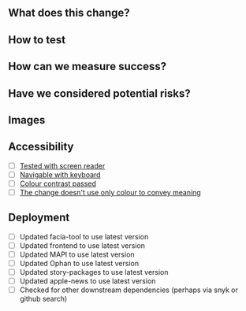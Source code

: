 ## What does this change?

<!-- A PR should have enough detail to be understandable far in the future. e.g what is the problem/why is the change needed, how does it solve it and any questions or points of discussion. Prefer copying information from a Trello card over linking to it; the card may not always exist and reviewers may not have access to the board. -->

## How to test

<!-- Provide instructions to help others verify the change. This could take the form of "On PROD, do X and witness Y. On this branch, do X and witness Z. " -->

## How can we measure success?

<!-- Do you expect errors to decrease? Do you expect user journeys to be simplified? What can be used to prove this? A filtered view of logs or analytics, etc? -->

## Have we considered potential risks?

<!-- What are the potential risks and how can they be mitigated? Does an error require an alarm? Should user help, infosec, or legal be informed of this change? Is private information guarded? Do we need to add anything in the backlog? -->

## Images

<!-- Usually only applicable to UI changes, what did it look like before and what will it look like after? -->

## Accessibility

<!-- Usually only applicable to UI changes, check the boxes if you are satisfied that your changes pass these tests -->

- [ ] [Tested with screen reader](https://guardian.github.io/source/?path=/docs/docs-06-accessibility--page#screen-readers)
- [ ] [Navigable with keyboard](https://guardian.github.io/source/?path=/docs/docs-06-accessibility--page#keyboard-navigation)
- [ ] [Colour contrast passed](https://guardian.github.io/source/?path=/docs/docs-06-accessibility--page#colour-contrast)
- [ ] [The change doesn't use only colour to convey meaning](https://guardian.github.io/source/?path=/docs/docs-06-accessibility--page#use-of-colour)

## Deployment

- [ ] Updated facia-tool to use latest version
- [ ] Updated frontend to use latest version
- [ ] Updated MAPI to use latest version
- [ ] Updated Ophan to use latest version
- [ ] Updated story-packages to use latest version
- [ ] Updated apple-news to use latest version
- [ ] Checked for other downstream dependencies (perhaps via snyk or github search)
